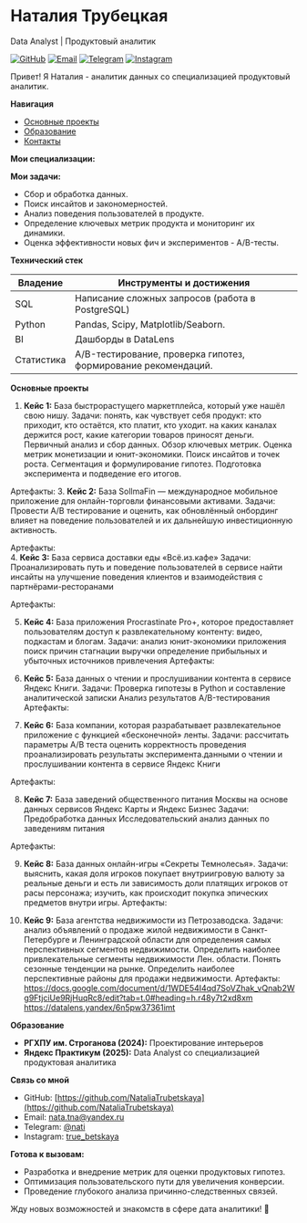 # Наталия Трубецкая
Data Analyst | Продуктовый аналитик

[![GitHub](https://img.shields.io/badge/GitHub-Profile-blue?style=flat-square&logo=github)](https://github.com/NataliaTrubetskaya)
[![Email](https://img.shields.io/badge/Email-nata.tna%40yandex.ru-green?style=flat-square&logo=gmail)](mailto:nata.tna@yandex.ru)
[![Telegram](https://img.shields.io/badge/Telegram-%40nati-blue?style=flat-square&logo=telegram)](https://t.me/truebetsk)
[![Instagram](https://img.shields.io/badge/Instagram-true_betskaya-purple?style=flat-square&logo=instagram)](https://www.instagram.com/true_betskaya/)

Привет! Я Наталия - аналитик данных со специализацией продуктовый аналитик. 

**Навигация**

- [Основные проекты](#основные-проекты)
- [Образование](#образование)
- [Контакты](#связь-со-мной)

**Мои специализации:**

**Мои задачи:**

   *   Сбор и обработка данных.
   *   Поиск инсайтов и закономерностей.
   *   Анализ поведения пользователей в продукте.
   *   Определение ключевых метрик продукта и мониторинг их динамики.
   *   Оценка эффективности новых фич и экспериментов - A/B-тесты.

**Технический стек**

| Владение   | Инструменты и достижения                                                                                                                                                                                                 |
|----------|---------------------------------------------------------------------------------------------------------------------------------------------------------------------------------------------------------------------------|
| SQL      |  Написание сложных запросов (работа в PostgreSQL)|
| Python   |  Pandas, Scipy, Matplotlib/Seaborn.    |
| BI       |  Дашборды в DataLens                                                                       |
| Статистика |  A/B-тестирование, проверка гипотез, формирование рекомендаций.                                                                 |

<a name="основные-проекты"></a>
**Основные проекты**

1.  **Кейс 1:** База быстрорастущего маркетплейса, который уже нашёл свою нишу.
                Задачи: понять, как чувствует себя продукт: кто приходит, кто остаётся, кто платит, кто уходит.
                        на каких каналах держится рост, какие категории товаров приносят деньги.
Первичный анализ и сбор данных.
Обзор ключевых метрик.
Оценка метрик монетизации и юнит-экономики.
Поиск инсайтов и точек роста. Сегментация и формулирование гипотез.
Подготовка эксперимента и подведение его итогов.

Артефакты:
3.  **Кейс 2:** База SollmaFin — международное мобильное приложение для онлайн-торговли финансовыми активами.
                Задачи: Провести A/B тестирование и оценить, как обновлённый онбординг влияет на поведение пользователей и их дальнейшую инвестиционную активность.

Артефакты:                
4.  **Кейс 3:** База сервиса доставки еды «Всё.из.кафе»
                Задачи: Проанализировать путь и поведение пользователей в сервисе
                        найти инсайты на улучшение поведения клиентов и взаимодействия с партнёрами-ресторанами

Артефакты:   

5.  **Кейс 4:** База приложения Procrastinate Pro+, которое предоставляет пользователям доступ к развлекательному контенту: видео, подкастам и блогам.
                Задачи: анализ юнит-экономики приложения
                        поиск причин стагнации выручки
                        определение прибыльных и убыточных источников привлечения
Артефакты:         

6.  **Кейс 5:** База данных о чтении и прослушивании контента в сервисе Яндекс Книги.
                Задачи: Проверка гипотезы в Python и составление аналитической записки
                        Анализ результатов A/B-тестирования
Артефакты:       

6.  **Кейс 6:** База компании, которая разрабатывает развлекательное приложение с функцией «бесконечной» ленты.
                Задачи: рассчитать параметры А/В теста
                        оценить корректность проведения
                        проанализировать результаты эксперимента.данными о чтении и прослушивании контента в сервисе Яндекс Книги

Артефакты:  

8.  **Кейс 7:** База заведений общественного питания Москвы на основе данных сервисов Яндекс Карты и Яндекс Бизнес
                Задачи: Предобработка данных 
                        Исследовательский анализ данных по заведениям питания

Артефакты:  

9.  **Кейс 8:** База данных онлайн-игры «Секреты Темнолесья».
                Задачи: выяснить, какая доля игроков покупает внутриигровую валюту за реальные деньги и есть ли зависимость доли платящих игроков от расы персонажа;
                        изучить, как происходит покупка эпических предметов внутри игры.
Артефакты:

10.  **Кейс 9:**  База агентства недвижимости из Петрозаводска.
                  Задачи: анализ объявлений о продаже жилой недвижимости в Санкт-Петербурге и Ленинградской области для определения самых перспективных сегментов недвижимости.
                  Определить наиболее привлекательные сегменты недвижимости Лен. области.
                  Понять сезонные тенденции на рынке.
                  Определить наиболее перспективные районы для продажи недвижимости.
Артефакты:
https://docs.google.com/document/d/1WDE54I4qd7SoVZhak_vQnab2Wg9FtjciUe9RjHuqRc8/edit?tab=t.0#heading=h.r48y7t2xd8xm
https://datalens.yandex/6n5pw37361imt

<a name="образование"></a>
**Образование**

*   **РГХПУ им. Строганова (2024):** Проектирование интерьеров
*   **Яндекс Практикум (2025):** Data Analyst со специализацией продуктовая аналитика

<a name="связь-со-мной"></a>
**Связь со мной**

*   GitHub: [https://github.com/NataliaTrubetskaya](https://github.com/NataliaTrubetskaya)
*   Email: [nata.tna@yandex.ru](mailto:nata.tna@yandex.ru)
*   Telegram: [@nati](https://t.me/truebetsk)
*   Instagram: [true\_betskaya](https://www.instagram.com/true_betskaya/)



**Готова к вызовам:**

*   Разработка и внедрение метрик для оценки продуктовых гипотез.
*   Оптимизация пользовательского пути для увеличения конверсии.
*   Проведение глубокого анализа причинно-следственных связей.

Жду новых возможностей и знакомств в сфере дата аналитики! 🚀
